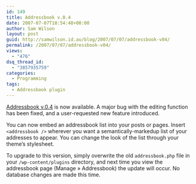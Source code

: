 ```yaml
---
id: 149
title: Addressbook v.0.4
date: 2007-07-07T18:54:48+00:00
author: Sam Wilson
layout: post
guid: http://samwilson.id.au/blog/2007/07/07/addressbook-v04/
permalink: /2007/07/07/addressbook-v04/
views:
  - "476"
dsq_thread_id:
  - "3857935759"
categories:
  - Programming
tags:
  - Addressbook plugin
---
```

[Addressbook v.0.4](http://samwilson.id.au/wp-content/uploads/2007/07/addressbook.phps "Addressbook v.0.4") is now available. A major bug with the editing function has been fixed, and a user-requested new feature introduced.

You can now embed an addressbook list into your posts or pages. Insert `<addressbook />` wherever you want a semantically-markedup list of your addresses to appear. You can change the look of the list through your theme&#8217;s stylesheet.

To upgrade to this version, simply overwrite the old `addressbook.php` file in your `/wp-content/plugins` directory, and next time you view the addressbook page (Manage &raquo; Addressbook) the update will occur. No database changes are made this time.